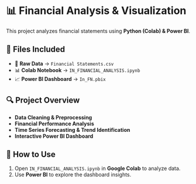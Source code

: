 
# 📊 Financial Analysis & Visualization  

This project analyzes financial statements using **Python (Colab) & Power BI**.  

## 📂 Files Included  
- 📑 **Raw Data** → `Financial Statements.csv`  
- 📊 **Colab Notebook** → `IN_FINANCIAL_ANALYSIS.ipynb`  
- 📈 **Power BI Dashboard** → `In_FN.pbix`  

## 🔍 Project Overview  
- **Data Cleaning & Preprocessing**  
- **Financial Performance Analysis**  
- **Time Series Forecasting & Trend Identification**  
- **Interactive Power BI Dashboard**  

## 🚀 How to Use  
1. Open `IN_FINANCIAL_ANALYSIS.ipynb` in **Google Colab** to analyze data.  
2. Use **Power BI** to explore the dashboard insights.  

